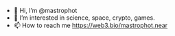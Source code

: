 - 👋 Hi, I’m @mastrophot
- 👀 I’m interested in science, space, crypto, games.
- 📫 How to reach me https://web3.bio/mastrophot.near
<!---
mastrophot/mastrophot is a ✨ special ✨ repository because its `README.md` (this file) appears on your GitHub profile.
You can click the Preview link to take a look at your changes.
--->
